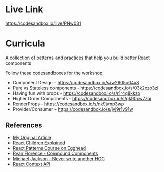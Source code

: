 # Live Link
https://codesandbox.io/live/PNw031

# Curricula
A collection of patterns and practices that help you build better React components

Follow these codesandboxes for the workshop:

* Component Design - https://codesandbox.io/s/w2605o04x8
* Pure vs Stateless components - https://codesandbox.io/s/03k2xzo3zl
* Having fun with props - https://codesandbox.io/s/r1r4q8kkzo
* Higher Order Components - https://codesandbox.io/s/qk90xw7zqj
* RenderProps - https://codesandbox.io/s/nk9jvnp3wp
* Provider/Consumer - https://codesandbox.io/s/jvj9r1v91w

## References

* [My Original Article](https://medium.freecodecamp.org/evolving-patterns-in-react-116140e5fe8f)
* [React Children Explained](https://mxstbr.blog/2017/02/react-children-deepdive/)
* [React Patterns Course on Egghead](https://egghead.io/courses/advanced-react-component-patterns)
* [Ryan Florence - Compound Components](https://www.youtube.com/watch?v=hEGg-3pIHlE)
* [Michael Jackson - Never write another HOC](https://www.youtube.com/watch?v=BcVAq3YFiuc)
* [React Context API](https://medium.com/dailyjs/reacts-%EF%B8%8F-new-context-api-70c9fe01596b)
